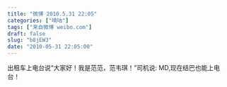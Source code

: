 ```yaml
---
title: "微博 2010.5.31 22:05"
categories: ["嘀咕"]
tags: ["来自微博 weibo.com"]
draft: false
slug: "b8jEW3"
date: "2010-05-31 22:05:00"
---
```


<p>出租车上电台说“大家好！我是范范，范韦琪！”司机说: MD,现在结巴也能上电台！ ​​​​</p>
